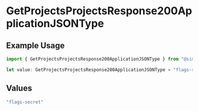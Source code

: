 # GetProjectsProjectsResponse200ApplicationJSONType

## Example Usage

```typescript
import { GetProjectsProjectsResponse200ApplicationJSONType } from "@simplesagar/vercel/models/getprojectsop.js";

let value: GetProjectsProjectsResponse200ApplicationJSONType = "flags-secret";
```

## Values

```typescript
"flags-secret"
```